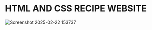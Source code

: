 # HTML AND CSS RECIPE WEBSITE
![Screenshot 2025-02-22 153737](https://github.com/user-attachments/assets/44f95a65-96bf-4077-b428-03a03d800533)
